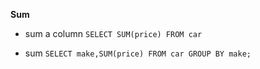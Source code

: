 **Sum**

- sum a column `SELECT SUM(price) FROM car`

- sum `SELECT make,SUM(price) FROM car GROUP BY make;`